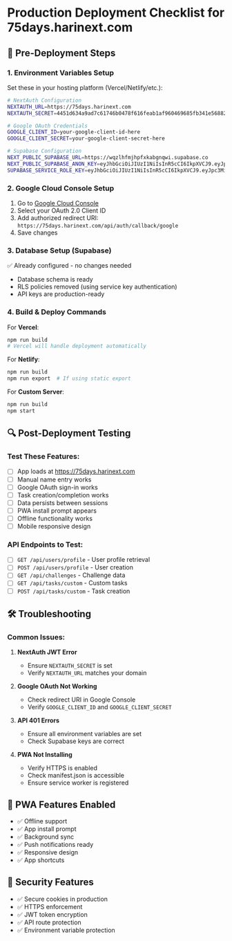 # Production Deployment Checklist for 75days.harinext.com

## 🚀 Pre-Deployment Steps

### 1. Environment Variables Setup

Set these in your hosting platform (Vercel/Netlify/etc.):

```bash
# NextAuth Configuration
NEXTAUTH_URL=https://75days.harinext.com
NEXTAUTH_SECRET=4451d634a9ad7c61746b0478f616feab1af960469685fb341e568826998d4605

# Google OAuth Credentials
GOOGLE_CLIENT_ID=your-google-client-id-here
GOOGLE_CLIENT_SECRET=your-google-client-secret-here

# Supabase Configuration
NEXT_PUBLIC_SUPABASE_URL=https://wqzlhfmjhpfxkabgnqwi.supabase.co
NEXT_PUBLIC_SUPABASE_ANON_KEY=eyJhbGciOiJIUzI1NiIsInR5cCI6IkpXVCJ9.eyJpc3MiOiJzdXBhYmFzZSIsInJlZiI6IndxemxoZm1qaHBmeGthYmducXdpIiwicm9sZSI6ImFub24iLCJpYXQiOjE3MzQ5MDU1NjksImV4cCI6MjA1MDQ4MTU2OX0.VKzELrOGEiHCUjYQ7YELhwT9RRlhUEyQEME3eIFgJDU
SUPABASE_SERVICE_ROLE_KEY=eyJhbGciOiJIUzI1NiIsInR5cCI6IkpXVCJ9.eyJpc3MiOiJzdXBhYmFzZSIsInJlZiI6IndxemxoZm1qaHBmeGthYmducXdpIiwicm9sZSI6InNlcnZpY2Vfcm9sZSIsImlhdCI6MTczNDkwNTU2OSwiZXhwIjoyMDUwNDgxNTY5fQ.yYQdLdZFOGDkT2ztGNWNpEhPqxHQgm6JzjBW3sSNpPw
```

### 2. Google Cloud Console Setup

1. Go to
   [Google Cloud Console](https://console.cloud.google.com/apis/credentials)
2. Select your OAuth 2.0 Client ID
3. Add authorized redirect URI:
   `https://75days.harinext.com/api/auth/callback/google`
4. Save changes

### 3. Database Setup (Supabase)

✅ Already configured - no changes needed

- Database schema is ready
- RLS policies removed (using service key authentication)
- API keys are production-ready

### 4. Build & Deploy Commands

For **Vercel**:

```bash
npm run build
# Vercel will handle deployment automatically
```

For **Netlify**:

```bash
npm run build
npm run export  # If using static export
```

For **Custom Server**:

```bash
npm run build
npm start
```

## 🔍 Post-Deployment Testing

### Test These Features:

- [ ] App loads at https://75days.harinext.com
- [ ] Manual name entry works
- [ ] Google OAuth sign-in works
- [ ] Task creation/completion works
- [ ] Data persists between sessions
- [ ] PWA install prompt appears
- [ ] Offline functionality works
- [ ] Mobile responsive design

### API Endpoints to Test:

- [ ] `GET /api/users/profile` - User profile retrieval
- [ ] `POST /api/users/profile` - User creation
- [ ] `GET /api/challenges` - Challenge data
- [ ] `GET /api/tasks/custom` - Custom tasks
- [ ] `POST /api/tasks/custom` - Task creation

## 🛠 Troubleshooting

### Common Issues:

1. **NextAuth JWT Error**
   - Ensure `NEXTAUTH_SECRET` is set
   - Verify `NEXTAUTH_URL` matches your domain

2. **Google OAuth Not Working**
   - Check redirect URI in Google Console
   - Verify `GOOGLE_CLIENT_ID` and `GOOGLE_CLIENT_SECRET`

3. **API 401 Errors**
   - Ensure all environment variables are set
   - Check Supabase keys are correct

4. **PWA Not Installing**
   - Verify HTTPS is enabled
   - Check manifest.json is accessible
   - Ensure service worker is registered

## 📱 PWA Features Enabled

- ✅ Offline support
- ✅ App install prompt
- ✅ Background sync
- ✅ Push notifications ready
- ✅ Responsive design
- ✅ App shortcuts

## 🔐 Security Features

- ✅ Secure cookies in production
- ✅ HTTPS enforcement
- ✅ JWT token encryption
- ✅ API route protection
- ✅ Environment variable protection
